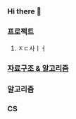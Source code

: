 ### Hi there 👋

<!--
**hong926/hong926** is a ✨ _special_ ✨ repository because its `README.md` (this file) appears on your GitHub profile.

Here are some ideas to get you started:

- 🔭 I’m currently working on ...
- 🌱 I’m currently learning ...
- 👯 I’m looking to collaborate on ...
- 🤔 I’m looking for help with ...
- 💬 Ask me about ...
- 📫 How to reach me: ...
- 😄 Pronouns: ...
- ⚡ Fun fact: ...
-->


### 프로젝트
1. ㅈㄷ사ㅣㅓ

### [자료구조 & 알고리즘](https://gist.github.com/hong926/30af3632deeb0411f49307ca4d89c55e)


### 알고리즘
### CS
